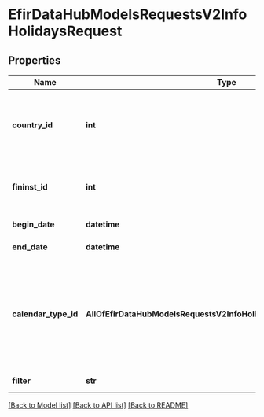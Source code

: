 # EfirDataHubModelsRequestsV2InfoHolidaysRequest

## Properties
Name | Type | Description | Notes
------------ | ------------- | ------------- | -------------
**country_id** | **int** | ID страны, для организации (правительства) которой выполняют запрос дат событий | [optional] 
**fininst_id** | **int** | ID организации, для которых выполняют запрос дат событий | [optional] 
**begin_date** | **datetime** | Дата начала периода | [optional] 
**end_date** | **datetime** | Дата окончания периода | [optional] 
**calendar_type_id** | **AllOfEfirDataHubModelsRequestsV2InfoHolidaysRequestCalendarTypeId** | Тип календаря, к которому принадлежит событие (страновой -2 или корпоративный -3 календарь)  0 &#x3D; Unknown  2 &#x3D; Country  3 &#x3D; Corporative | [optional] 
**filter** | **str** | Параметры фильтра данных | [optional] 

[[Back to Model list]](../README.md#documentation-for-models) [[Back to API list]](../README.md#documentation-for-api-endpoints) [[Back to README]](../README.md)

